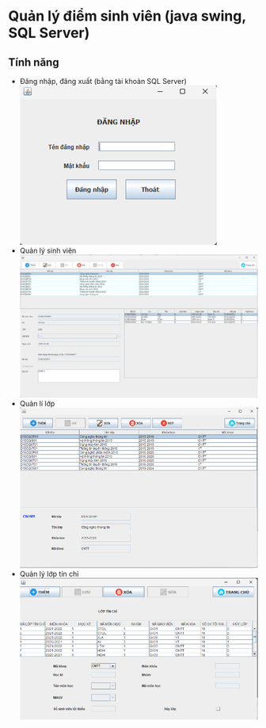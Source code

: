 # Quản lý điểm sinh viên (java swing, SQL Server)
## Tính năng 
- Đăng nhập, đăng xuất (bằng tài khoản SQL Server)\
![](https://github.com/LuftSoft/Study/blob/main/image/QLDSV_TC/login.png?raw=true)
- Quản lý sinh viên\
![ql_sv](https://github.com/LuftSoft/Study/blob/main/image/QLDSV_TC/ql_sv.png?raw=true)
- Quản lí lớp\
![ql_lop](https://github.com/LuftSoft/Study/blob/main/image/QLDSV_TC/ql_lop.png?raw=true)
- Quản lý lớp tín chỉ\
![ltc](https://github.com/LuftSoft/Study/blob/main/image/QLDSV_TC/ltc.png?raw=true)
